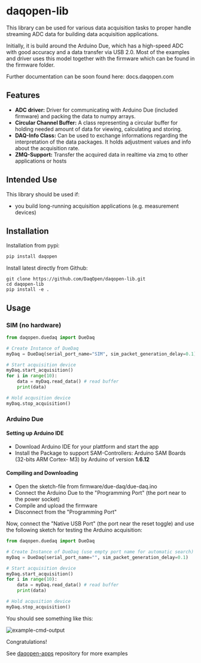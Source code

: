 # daqopen-lib

This library can be used for various data acquisition tasks to proper handle streaming ADC data for building data acquisition applications.

Initially, it is build around the Arduino Due, which has a high-speed ADC with good accuracy and a data transfer via USB 2.0. Most of the examples and driver uses this model together with the firmware which can be found in the firmware folder.

Further documentation can be soon found here: docs.daqopen.com

## Features

- **ADC driver:** Driver for communicating with Arduino Due (included firmware) and packing the data to numpy arrays.
- **Circular Channel Buffer:** A class representing a circular buffer for holding needed amount of data for viewing, calculating and storing.
- **DAQ-Info Class:** Can be used to exchange informations regarding the interpretation of the data packages. It holds adjustment values and info about the acquisition rate.
- **ZMQ-Support:** Transfer the acquired data in realtime via zmq to other applications or hosts



## Intended Use

This library should be used if:

- you build long-running acquisition applications (e.g. measurement devices)

## Installation

Installation from pypi:

```bash
pip install daqopen
```

Install latest directly from Github:

```
git clone https://github.com/DaqOpen/daqopen-lib.git
cd daqopen-lib
pip install -e .
```

## Usage

### SIM (no hardware)

```python
from daqopen.duedaq import DueDaq

# Create Instance of DueDaq
myDaq = DueDaq(serial_port_name="SIM", sim_packet_generation_delay=0.1)

# Start acquisition device
myDaq.start_acquisition()
for i in range(10):
    data = myDaq.read_data() # read buffer
    print(data)

# Hold acqusition device
myDaq.stop_acquisition()
```



### Arduino Due

#### Setting up Arduino IDE

- Download Arduino IDE for your plattform and start the app
- Install the Package to support SAM-Controllers:  Arduino SAM Boards (32-bits ARM Cortex-
  M3) by Arduino of version **1.6.12**

#### Compiling and Downloading

- Open the sketch-file from firmware/due-daq/due-daq.ino
- Connect the Arduino Due to the "Programming Port" (the port near to the power socket)
- Compile and upload the firmware
- Disconnect from the "Programming Port"



Now, connect the "Native USB Port" (the port near the reset toggle) and use the following sketch for testing the Arduino acquisition:

```python
from daqopen.duedaq import DueDaq

# Create Instance of DueDaq (use empty port name for automatic search)
myDaq = DueDaq(serial_port_name="", sim_packet_generation_delay=0.1)

# Start acquisition device
myDaq.start_acquisition()
for i in range(10):
    data = myDaq.read_data() # read buffer
    print(data)

# Hold acqusition device
myDaq.stop_acquisition()
```

You should see something like this:

![example-cmd-output](/home/moberhofer/Projekte/DaqOpen/daqopen-lib/docs/ressources/example-cmd-output.png)

Congratulations!

See [daqopen-apps](https://github.com/DaqOpen/daqopen-apps) repository for more examples